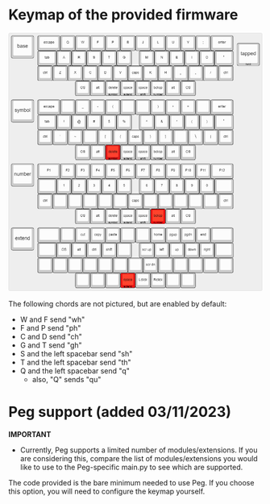 # Keymap of the provided firmware
![keymap](/images/cheatsheet.PNG)

The following chords are not pictured, but are enabled by default:
- W and F send "wh"
- F and P send "ph"
- C and D send "ch"
- G and T send "gh"
- S and the left spacebar send "sh"
- T and the left spacebar send "th"
- Q and the left spacebar send "q"
    - also, "Q" sends "qu"
# Peg support (added 03/11/2023)
**IMPORTANT**
 - Currently, Peg supports a limited number of modules/extensions. If you are considering this, compare the list of modules/extensions you would like to use to the Peg-specific main.py to see which are supported.

The code provided is the bare minimum needed to use Peg. If you choose this option, you will need to configure the keymap yourself.
